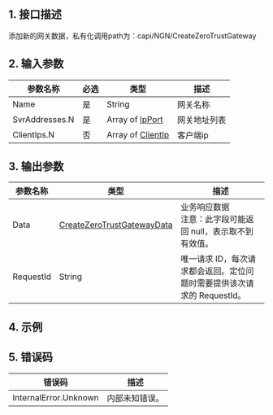 ## 1. 接口描述




添加新的网关数据，私有化调用path为：capi/NGN/CreateZeroTrustGateway

<div class="rno-api-explorer">
    <div class="rno-api-explorer-inner">
        <div class="rno-api-explorer-hd">
            <div class="rno-api-explorer-title">
            </div>
        </div>
        <div class="rno-api-explorer-body">
            <div class="rno-api-explorer-cont">
            </div>
        </div>
    </div>
</div>

## 2. 输入参数


| 参数名称 | 必选 | 类型 | 描述 |
|---------|---------|---------|---------|
| Name | 是 | String | 网关名称 |
| SvrAddresses.N | 是 | Array of [IpPort](/开放API/云规范接口/版本：2022-06-01/数据结构.md#IpPort) | 网关地址列表 |
| ClientIps.N | 否 | Array of [ClientIp](/开放API/云规范接口/版本：2022-06-01/数据结构.md#ClientIp) | 客户端ip |

## 3. 输出参数

| 参数名称 | 类型 | 描述 |
|---------|---------|---------|
| Data | [CreateZeroTrustGatewayData](/开放API/云规范接口/版本：2022-06-01/数据结构.md#CreateZeroTrustGatewayData) | 业务响应数据<br/>注意：此字段可能返回 null，表示取不到有效值。|
| RequestId | String | 唯一请求 ID，每次请求都会返回。定位问题时需要提供该次请求的 RequestId。|

## 4. 示例












## 5. 错误码


| 错误码 | 描述 |
|---------|---------|
| InternalError.Unknown | 内部未知错误。 |
